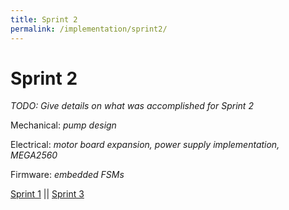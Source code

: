```yaml
---
title: Sprint 2
permalink: /implementation/sprint2/
---
```

# Sprint 2

_TODO: Give details on what was accomplished for Sprint 2_

Mechanical: _pump design_

Electrical: _motor board expansion, power supply implementation, MEGA2560_

Firmware: _embedded FSMs_

[Sprint 1](/implementation/sprint1) || [Sprint 3](/implementation/sprint3)